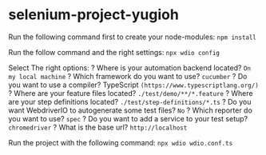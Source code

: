 # selenium-project-yugioh

Run the following command first to create your node-modules:
`npm install`

Run the follow command and the right settings:
`npx wdio config`

Select The right options:
? Where is your automation backend located? `On my local machine`
? Which framework do you want to use? `cucumber`
? Do you want to use a compiler? TypeScript `(https://www.typescriptlang.org/)`
? Where are your feature files located? `./test/demo/**/*.feature`
? Where are your step definitions located? `./test/step-definitions/*.ts`
? Do you want WebdriverIO to autogenerate some test files? `No`
? Which reporter do you want to use? `spec`
? Do you want to add a service to your test setup? `chromedriver`
? What is the base url? `http://localhost`

Run the project with the following command:
`npx wdio wdio.conf.ts`
